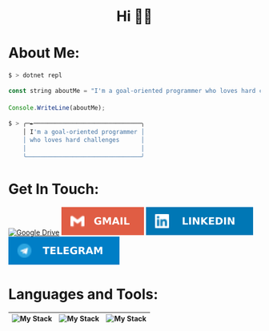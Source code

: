 <h1 float="left" align="center">Hi 👋🏿</h1>

# About Me:
```sh
$ > dotnet repl
```

```js
const string aboutMe = "I'm a goal-oriented programmer who loves hard challenges";

Console.WriteLine(aboutMe);
```

```sh
$ > ╭─✒──────────────────────────────╮
    │ I'm a goal-oriented programmer │
    │ who loves hard challenges      │
    │                                │
    ╰────────────────────────────────╯
```

# Get In Touch:
<p align="left">

  <a href="https://docs.google.com/document/d/1XSApzTAeKgkyCfpn1TcQdJafSIK0tMc2/edit?usp=sharing&ouid=112663055965527788195&rtpof=true&sd=true">![Google Drive](https://img.shields.io/badge/CV-4285F4?style=for-the-badge&logo=googledrive&logoColor=white)</a>
  <a href="mailto:me@cherrynik.ru"><img src="./social-icons/icon-gmail.svg"></a>
  <a href="https://linkedin.com/in/cherrynik"><img src="./social-icons/icon-linkedin.svg"></a>
  <a href="https://t.me/cherrynik"><img src="./social-icons/icon-telegram.svg"></a>
</p>

# Languages and Tools:

| ![My Stack](https://skillicons.dev/icons?i=cs) | ![My Stack](https://skillicons.dev/icons?i=ts) | ![My Stack](https://skillicons.dev/icons?i=nodejs)
| :--------------------------------------------: | :--------------------------------------------: | :--------------------------------------------: |

